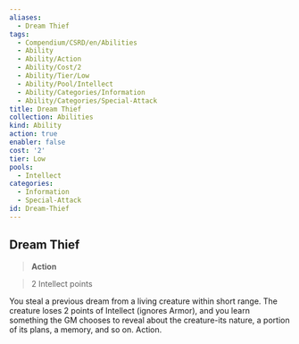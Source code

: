 ```yaml
---
aliases:
  - Dream Thief
tags:
  - Compendium/CSRD/en/Abilities
  - Ability
  - Ability/Action
  - Ability/Cost/2
  - Ability/Tier/Low
  - Ability/Pool/Intellect
  - Ability/Categories/Information
  - Ability/Categories/Special-Attack
title: Dream Thief
collection: Abilities
kind: Ability
action: true
enabler: false
cost: '2'
tier: Low
pools:
  - Intellect
categories:
  - Information
  - Special-Attack
id: Dream-Thief
---
```

## Dream Thief    
>**Action**    
>2 Intellect points  
    
You steal a previous dream from a living creature within short range. The creature loses 2 points of Intellect (ignores Armor), and you learn something the GM chooses to reveal about the creature-its nature, a portion of its plans, a memory, and so on. Action.
